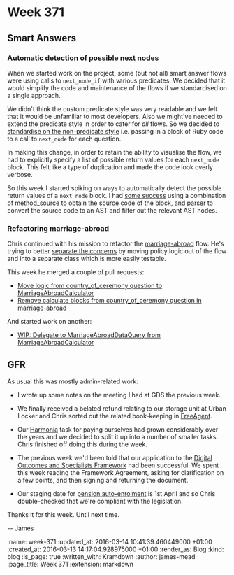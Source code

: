 Week 371
========

## Smart Answers

### Automatic detection of possible next nodes

When we started work on the project, some (but not all) smart answer flows were
using calls to `next_node_if` with various predicates. We decided that it would
simplify the code and maintenance of the flows if we standardised on a single
approach.

We didn't think the custom predicate style was very readable and we felt that it
would be unfamiliar to most developers. Also we might've needed to extend the
predicate style in order to cater for *all* flows. So we decided to [standardise
on the non-predicate style][pr-2163] i.e. passing in a block of Ruby code to a
call to `next_node` for each question.

In making this change, in order to retain the ability to visualise the flow, we
had to explicitly specify a list of possible return values for each `next_node`
block. This felt like a type of duplication and made the code look overly
verbose.

So this week I started spiking on ways to automatically detect the possible
return values of a `next_node` block. I had [some success][pr-2311] using a combination of
[method_source][] to obtain the source code of the block, and [parser][] to
convert the source code to an AST and filter out the relevant AST nodes.

### Refactoring marriage-abroad

Chris continued with his mission to refactor the [marriage-abroad][] flow. He's
trying to better [separate the concerns][refactoring-docs] by moving policy
logic out of the flow and into a separate class which is more easily testable.

This week he merged a couple of pull requests:

* [Move logic from country_of_ceremony question to MarriageAbroadCalculator][pr-2297]
* [Remove calculate blocks from country_of_ceremony question in marriage-abroad][pr-2307]

And started work on another:

* [WIP: Delegate to MarriageAbroadDataQuery from MarriageAbroadCalculator][pr-2298]

## GFR

As usual this was mostly admin-related work:

* I wrote up some notes on the meeting I had at GDS the previous week.

* We finally received a belated refund relating to our storage unit at Urban
Locker and Chris sorted out the related book-keeping in [FreeAgent][].

* Our [Harmonia][] task for paying ourselves had grown considerably over the
years and we decided to split it up into a number of smaller tasks. Chris
finished off doing this during the week.

* The previous week we'd been told that our application to the [Digital Outcomes and Specialists Framework][] had been successful. We spent this week reading the Framework Agreement, asking for clarification on a few points, and then signing and returning the document.

* Our staging date for [pension auto-enrolment][] is 1st April and so Chris double-checked that we're compliant with the legislation.

Thanks it for this week. Until next time.

-- James

[pr-2163]: https://github.com/alphagov/smart-answers/pull/2163
[pr-2311]: https://github.com/alphagov/smart-answers/pull/2311
[method_source]: https://rubygems.org/gems/method_source/
[parser]: https://github.com/whitequark/parser
[marriage-abroad]: https://www.gov.uk/marriage-abroad
[refactoring-docs]: https://github.com/alphagov/smart-answers/blob/5c53423fbf1b936692f5972567524080d3820f81/doc/refactoring.md
[pr-2297]: https://github.com/alphagov/smart-answers/pull/2297
[pr-2307]: https://github.com/alphagov/smart-answers/pull/2307
[pr-2298]: https://github.com/alphagov/smart-answers/pull/2297
[FreeAgent]: http://www.freeagent.com/
[Harmonia]: https://harmonia.io
[Digital Outcomes and Specialists Framework]: https://digitalmarketplace.blog.gov.uk/2015/12/07/digital-outcomes-and-specialists-is-open-for-applications/
[pension auto-enrolment]: http://www.thepensionsregulator.gov.uk/en/employers

:name: week-371
:updated_at: 2016-03-14 10:41:39.460449000 +01:00
:created_at: 2016-03-13 14:17:04.928975000 +01:00
:render_as: Blog
:kind: blog
:is_page: true
:written_with: Kramdown
:author: james-mead
:page_title: Week 371
:extension: markdown
